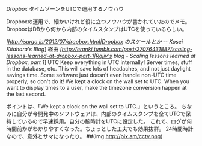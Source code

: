 *Dropbox* タイムゾーンをUTCで運用するノウハウ

Dropboxの運用で、細かいけれど役に立つノウハウが書かれていたのでメモ。
DropboxはDBから何から内部のタイムスタンプはUTCを使っているらしい。

 *[http://surgo.jp/2012/07/dropbox.html|Dropbox のスケールとか -- Kosei Kitahara's Blog*] 経由
 *[http://eranki.tumblr.com/post/27076431887/scaling-lessons-learned-at-dropbox-part-1|Rajiv's blog - Scaling lessons learned at Dropbox, part 1*]
 UTC
 Keep everything in UTC internally! Server times, stuff in the
 database, etc. This will save lots of headaches, and not just daylight
 savings time. Some software just doesn't even handle non-UTC time
 properly, so don't do it! We kept a clock on the wall set to UTC. When
 you want to display times to a user, make the timezone conversion
 happen at the last second.

ポイントは、「We kept a clock on the wall set to UTC.」というところ。
ちなみに自分が今開発中のソフトウェアは、内部のタイムスタンプを全てUTCで保持しているので早速採用。自分の腕時計をUTCに設定した。
これで、ログが何時間前かがわかりやすくなった。ちょっとした工夫でも効果抜群。
24時間時計なので、意外とサマになったり。
##(img http://pix.am/cctv.png)
